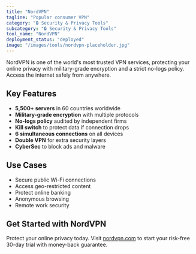 ```yaml
---
title: "NordVPN"
tagline: "Popular consumer VPN"
category: "🔒 Security & Privacy Tools"
subcategory: "🔒 Security & Privacy Tools"
tool_name: "NordVPN"
deployment_status: "deployed"
image: "/images/tools/nordvpn-placeholder.jpg"
---
```

NordVPN is one of the world's most trusted VPN services, protecting your online privacy with military-grade encryption and a strict no-logs policy. Access the internet safely from anywhere.

## Key Features

- **5,500+ servers** in 60 countries worldwide
- **Military-grade encryption** with multiple protocols
- **No-logs policy** audited by independent firms
- **Kill switch** to protect data if connection drops
- **6 simultaneous connections** on all devices
- **Double VPN** for extra security layers
- **CyberSec** to block ads and malware

## Use Cases

- Secure public Wi-Fi connections
- Access geo-restricted content
- Protect online banking
- Anonymous browsing
- Remote work security

## Get Started with NordVPN

Protect your online privacy today. Visit [nordvpn.com](https://nordvpn.com) to start your risk-free 30-day trial with money-back guarantee.